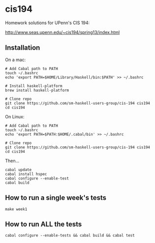 # cis194

Homework solutions for UPenn's CIS 194:

http://www.seas.upenn.edu/~cis194/spring13/index.html

## Installation

On a mac:

    # Add Cabal path to PATH
    touch ~/.bashrc
    echo 'export PATH=$HOME/Library/Haskell/bin:$PATH' >> ~/.bashrc

    # Install haskell-platform
    brew install haskell-platform

    # Clone repo
    git clone https://github.com/sm-haskell-users-group/cis-194 cis194
    cd cis194

On Linux:

    # Add Cabal path to PATH
    touch ~/.bashrc
    echo 'export PATH=$PATH:$HOME/.cabal/bin' >> ~/.bashrc

    # Clone repo
    git clone https://github.com/sm-haskell-users-group/cis-194 cis194
    cd cis194

Then...

    cabal update
    cabal install hspec
    cabal configure --enable-test
    cabal build

## How to run a single week's tests

```
make week1
```

## How to run ALL the tests

```
cabal configure --enable-tests && cabal build && cabal test
```

